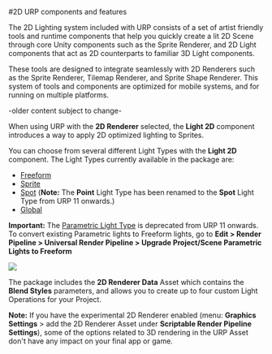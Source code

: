 #2D URP components and features

The 2D Lighting system included with URP consists of a set of artist friendly tools and runtime components that help you quickly create a lit 2D Scene through core Unity components such as the Sprite Renderer, and 2D Light components that act as 2D counterparts to familiar 3D Light components.

These tools are designed to integrate seamlessly with 2D Renderers such as the Sprite Renderer, Tilemap Renderer, and Sprite Shape Renderer. This system of tools and components are optimized for mobile systems, and for running on multiple platforms.


-older content subject to change-

When using URP with the **2D Renderer** selected, the **Light 2D** component introduces a way to apply 2D optimized lighting to Sprites.

You can choose from several different Light Types with the **Light 2D** component. The Light Types currently available in the package are:

- [Freeform](LightTypes.html#freeform)
- [Sprite](LightTypes.html#sprite)
- [Spot](LightTypes.html#spot) (**Note:** The **Point** Light Type has been renamed to the **Spot** Light Type from URP 11 onwards.)
- [Global](LightTypes.html#global)

**Important:** The [Parametric Light Type](LightTypes.html#parametric) is deprecated from URP 11 onwards. To convert existing Parametric lights to Freeform lights, go to **Edit > Render Pipeline > Universal Render Pipeline > Upgrade Project/Scene Parametric Lights to Freeform**

![](Images/2D/2d-lights-gameobject-menu.png)

The package includes the __2D Renderer Data__ Asset which contains the __Blend Styles__ parameters, and allows you to create up to four custom Light Operations for your Project.

**Note:** If you have the experimental 2D Renderer enabled (menu: **Graphics Settings** > add the 2D Renderer Asset under **Scriptable Render Pipeline Settings**), some of the options related to 3D rendering in the URP Asset don't have any impact on your final app or game.
